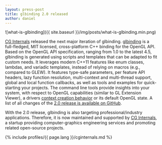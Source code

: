 ```yaml
---
layout: press-post
title: glbinding 2.0 released
author: daniel
---
```


![what-is-glbinding]({{ site.baseurl }}/img/posts/what-is-glbinding.min.png)

[CG Internals](https://www.cginternals.com/en/) released the next major iteration of glbinding. [glbinding](https://github.com/cginternals/glbinding) is a full-fledged, MIT licensed, cross-platform C++ binding for the OpenGL API. Based on the OpenGL API specification, ranging from 1.0 to the latest 4.5, glbinding is generated using scripts and templates that can be adapted to fit custom needs. It leverages modern C++11 features like enum classes, lambdas, and variadic templates, instead of relying on macros (e.g., compared to GLEW). It features type-safe parameters, per feature API headers, lazy function resolution, multi-context and multi-thread support, global and local function callbacks, as well as tools and examples for quick-starting your projects. The command line tools provide insights into your system, with respect to OpenGL capabilities (similar to GL Extension Viewer), a drivers [context creation behavior](https://github.com/cginternals/glbinding/wiki/Context-Creation-Cheat-Sheet) or its default OpenGL state. A list of all changes of the [2.0 release is available on GitHub](https://github.com/cginternals/glbinding/releases/tag/v2.0.0).

With the 2.0 release, glbinding is also targeting professional/industry applications. Therefore, it is now maintained and supported by [CG Internals](https://www.cginternals.com/en/), a startup providing computer-graphics engineering services and promoting related open-source projects.

{% include profiles/{{ page.lang }}/cginternals.md %}
